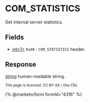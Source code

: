 # COM\_STATISTICS

Get internal server statistics.

## Fields

* [int<1>](../protocol-data-types.md#fixed-length-integers) `0x09` : `COM_STATISTICS` header.

## Response

[string](../protocol-data-types.md#end-of-file-length-strings) human-readable string.

<sub>_This page is licensed: CC BY-SA / Gnu FDL_</sub>

{% @marketo/form formId="4316" %}
